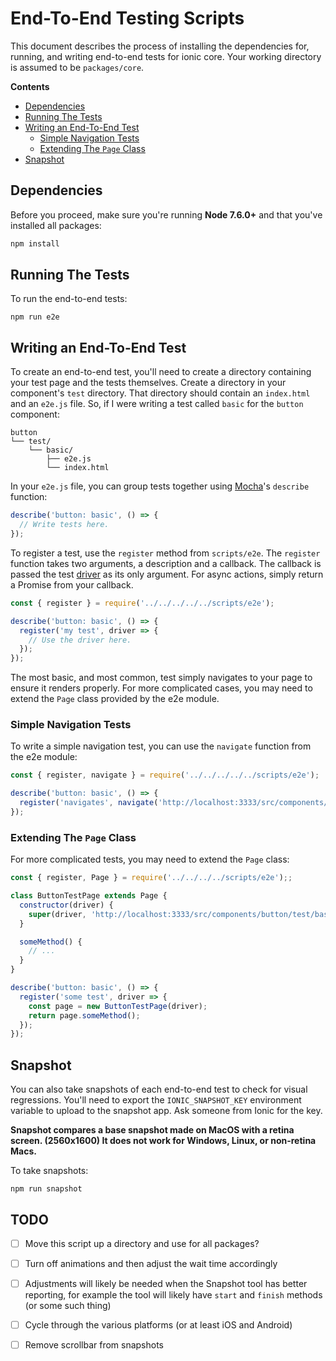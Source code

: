 # End-To-End Testing Scripts

This document describes the process of installing the dependencies for, running, and writing end-to-end tests for ionic core. Your working directory is assumed to be `packages/core`.

**Contents**
- [Dependencies](#dependencies)
- [Running The Tests](#running-the-tests)
- [Writing an End-To-End Test](#writing-an-end-to-end-test)
  - [Simple Navigation Tests](#simple-navigation-tests)
  - [Extending The `Page` Class](#extending-the-page-class)
- [Snapshot](#snapshot)

## Dependencies

Before you proceed, make sure you're running **Node 7.6.0+** and that you've installed all packages:

```sh
npm install
```

## Running The Tests

To run the end-to-end tests:

```
npm run e2e
```

## Writing an End-To-End Test

To create an end-to-end test, you'll need to create a directory containing your test page and the tests themselves. Create a directory in your component's `test` directory. That directory should contain an `index.html` and an `e2e.js` file. So, if I were writing a test called `basic` for the `button` component:

```
button
└── test/
    └── basic/
        ├── e2e.js
        └── index.html
```

In your `e2e.js` file, you can group tests together using [Mocha](https://mochajs.org/)'s `describe` function:

```js
describe('button: basic', () => {
  // Write tests here.
});
```

To register a test, use the `register` method from `scripts/e2e`. The `register` function takes two arguments, a description and a callback. The callback is passed the test [driver](https://www.npmjs.com/package/selenium-webdriver) as its only argument. For async actions, simply return a Promise from your callback.

```js
const { register } = require('../../../../../scripts/e2e');

describe('button: basic', () => {
  register('my test', driver => {
    // Use the driver here.
  });
});
```

The most basic, and most common, test simply navigates to your page to ensure it renders properly. For more complicated cases, you may need to extend the `Page` class provided by the e2e module.

### Simple Navigation Tests

To write a simple navigation test, you can use the `navigate` function from the e2e module:

```js
const { register, navigate } = require('../../../../../scripts/e2e');

describe('button: basic', () => {
  register('navigates', navigate('http://localhost:3333/src/components/button/test/basic'));
});
```

### Extending The `Page` Class

For more complicated tests, you may need to extend the `Page` class:

```js
const { register, Page } = require('../../../../scripts/e2e');;

class ButtonTestPage extends Page {
  constructor(driver) {
    super(driver, 'http://localhost:3333/src/components/button/test/basic');
  }

  someMethod() {
    // ...
  }
}

describe('button: basic', () => {
  register('some test', driver => {
    const page = new ButtonTestPage(driver);
    return page.someMethod();
  });
});
```

## Snapshot

You can also take snapshots of each end-to-end test to check for visual regressions. You'll need to export the `IONIC_SNAPSHOT_KEY` environment variable to upload to the snapshot app. Ask someone from Ionic for the key.

**Snapshot compares a base snapshot made on MacOS with a retina screen. (2560x1600) It does not work for Windows, Linux, or non-retina Macs.**

To take snapshots:

```
npm run snapshot
```

## TODO

- [ ] Move this script up a directory and use for all packages?
- [ ] Turn off animations and then adjust the wait time accordingly
- [ ] Adjustments will likely be needed when the Snapshot tool has better reporting, for example the tool will likely have `start` and `finish` methods (or some such thing)
- [ ] Cycle through the various platforms (or at least iOS and Android)
- [ ] Remove scrollbar from snapshots


